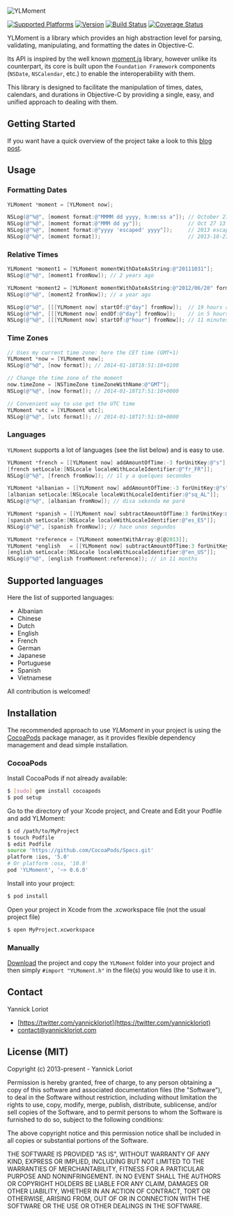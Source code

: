 ![YLMoment](http://yannickloriot.com/resources/ylmoment-logo.png)

[![Supported Platforms](https://cocoapod-badges.herokuapp.com/p/YLMoment/badge.svg)](http://cocoadocs.org/docsets/YLMoment/) [![Version](https://cocoapod-badges.herokuapp.com/v/YLMoment/badge.svg)](http://cocoadocs.org/docsets/YLMoment/) [![Build Status](https://travis-ci.org/yannickl/YLMoment.png?branch=master)](https://travis-ci.org/yannickl/YLMoment) [![Coverage Status](https://coveralls.io/repos/yannickl/YLMoment/badge.svg?branch=master&service=github)](https://coveralls.io/github/yannickl/YLMoment?branch=master)

YLMoment is a library which provides an high abstraction level for parsing, validating, manipulating, and formatting the dates in Objective-C.

Its API is inspired by the well known [moment.js](http://momentjs.com/) library, however unlike its counterpart, its core is built upon the `Foundation Framework` components (`NSDate`, `NSCalendar`, etc.) to enable the interoperability with them.

This library is designed to facilitate the manipulation of times, dates, calendars, and durations in Objective-C by providing a single, easy, and unified approach to dealing with them.

## Getting Started

If you want have a quick overview of the project take a look to this [blog post](http://yannickloriot.com/2013/11/handle-times-dates-calendars-and-durations-like-a-pro-in-objective-c-with-YLMoment/).

## Usage

### Formatting Dates

```objective-c
YLMoment *moment = [YLMoment now];

NSLog(@"%@", [moment format:@"MMMM dd yyyy, h:mm:ss a"]); // October 27 2013, 10:49:48 AM
NSLog(@"%@", [moment format:@"MMM dd yy"]);               // Oct 27 13
NSLog(@"%@", [moment format:@"yyyy 'escaped' yyyy"]);     // 2013 escaped 2013
NSLog(@"%@", [moment format]);                            // 2013-10-27T10:49:48+0100
```

### Relative Times

```objective-c
YLMoment *moment1 = [YLMoment momentWithDateAsString:@"20111031"];
NSLog(@"%@", [moment1 fromNow]); // 2 years ago

YLMoment *moment2 = [YLMoment momentWithDateAsString:@"2012/06/20" format:@"yyyy/MM/dd"];
NSLog(@"%@", [moment2 fromNow]); // a year ago

NSLog(@"%@", [[[YLMoment now] startOf:@"day"] fromNow]);  // 19 hours ago
NSLog(@"%@", [[[YLMoment now] endOf:@"day"] fromNow]);    // in 5 hours
NSLog(@"%@", [[[YLMoment now] startOf:@"hour"] fromNow]); // 11 minutes ago
```

### Time Zones

```objective-c
// Uses my current time zone: here the CET time (GMT+1)
YLMoment *now = [YLMoment now];
NSLog(@"%@", [now format]); // 2014-01-18T18:51:10+0100

// Change the time zone of the moment
now.timeZone = [NSTimeZone timeZoneWithName:@"GMT"];
NSLog(@"%@", [now format]); // 2014-01-18T17:51:10+0000

// Convenient way to use get the UTC time
YLMoment *utc = [YLMoment utc];
NSLog(@"%@", [utc format]); // 2014-01-18T17:51:10+0000
```

### Languages

`YLMoment` supports a lot of languages (see the list below) and is easy to use.

```objective-c
YLMoment *french = [[YLMoment now] addAmountOfTime:-3 forUnitKey:@"s"];
[french setLocale:[NSLocale localeWithLocaleIdentifier:@"fr_FR"]];
NSLog(@"%@", [french fromNow]); // il y a quelques secondes

YLMoment *albanian = [[YLMoment now] addAmountOfTime:-3 forUnitKey:@"s"];
[albanian setLocale:[NSLocale localeWithLocaleIdentifier:@"sq_AL"]];
NSLog(@"%@", [albanian fromNow]); // disa sekonda me parë

YLMoment *spanish = [[YLMoment now] subtractAmountOfTime:3 forUnitKey:@"s"];
[spanish setLocale:[NSLocale localeWithLocaleIdentifier:@"es_ES"]];
NSLog(@"%@", [spanish fromNow]); // hace unos segundos

YLMoment *reference = [YLMoment momentWithArray:@[@2013]];
YLMoment *english   = [[YLMoment now] subtractAmountOfTime:3 forUnitKey:@"s"];
[english setLocale:[NSLocale localeWithLocaleIdentifier:@"en_US"]];
NSLog(@"%@", [english fromMoment:reference]); // in 11 months
```

## Supported languages

Here the list of supported languages:
- Albanian
- Chinese
- Dutch
- English
- French
- German
- Japanese
- Portuguese
- Spanish
- Vietnamese

All contribution is welcomed!

## Installation

The recommended approach to use _YLMoment_ in your project is using the [CocoaPods](http://cocoapods.org/) package manager, as it provides flexible dependency management and dead simple installation.

### CocoaPods

Install CocoaPods if not already available:

``` bash
$ [sudo] gem install cocoapods
$ pod setup
```
Go to the directory of your Xcode project, and Create and Edit your Podfile and add YLMoment:

``` bash
$ cd /path/to/MyProject
$ touch Podfile
$ edit Podfile
source 'https://github.com/CocoaPods/Specs.git'
platform :ios, '5.0'
# Or platform :osx, '10.8'
pod 'YLMoment', '~> 0.6.0'
```

Install into your project:

``` bash
$ pod install
```

Open your project in Xcode from the .xcworkspace file (not the usual project file)

``` bash
$ open MyProject.xcworkspace
```

### Manually

[Download](https://github.com/YannickL/YLMoment/archive/master.zip) the project and copy the `YLMoment` folder into your project and then simply `#import "YLMoment.h"` in the file(s) you would like to use it in.

## Contact

Yannick Loriot
 - [https://twitter.com/yannickloriot](https://twitter.com/yannickloriot)
 - [contact@yannickloriot.com](mailto:contact@yannickloriot.com)


## License (MIT)

Copyright (c) 2013-present - Yannick Loriot

Permission is hereby granted, free of charge, to any person obtaining a copy
of this software and associated documentation files (the "Software"), to deal
in the Software without restriction, including without limitation the rights
to use, copy, modify, merge, publish, distribute, sublicense, and/or sell
copies of the Software, and to permit persons to whom the Software is
furnished to do so, subject to the following conditions:

The above copyright notice and this permission notice shall be included in
all copies or substantial portions of the Software.

THE SOFTWARE IS PROVIDED "AS IS", WITHOUT WARRANTY OF ANY KIND, EXPRESS OR
IMPLIED, INCLUDING BUT NOT LIMITED TO THE WARRANTIES OF MERCHANTABILITY,
FITNESS FOR A PARTICULAR PURPOSE AND NONINFRINGEMENT. IN NO EVENT SHALL THE
AUTHORS OR COPYRIGHT HOLDERS BE LIABLE FOR ANY CLAIM, DAMAGES OR OTHER
LIABILITY, WHETHER IN AN ACTION OF CONTRACT, TORT OR OTHERWISE, ARISING FROM,
OUT OF OR IN CONNECTION WITH THE SOFTWARE OR THE USE OR OTHER DEALINGS IN
THE SOFTWARE.
